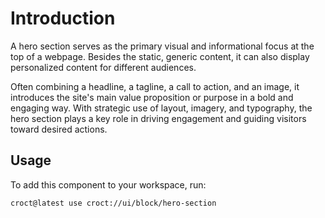 # Introduction

A hero section serves as the primary visual and informational focus at the top of a webpage. Besides the static,
generic content, it can also display personalized content for different audiences.

Often combining a headline, a tagline, a call to action, and an image, it introduces the site's main
value proposition or purpose in a bold and engaging way. With strategic use of layout, imagery, and typography,
the hero section plays a key role in driving engagement and guiding visitors toward desired actions.

## Usage

To add this component to your workspace, run:

```croct-cmd
croct@latest use croct://ui/block/hero-section
```
